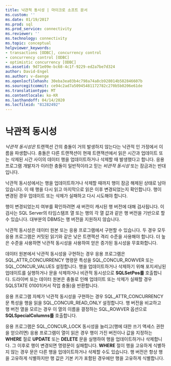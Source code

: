 ```yaml
---
title: 낙관적 동시성 | 마이크로 소프트 문서
ms.custom: ''
ms.date: 01/19/2017
ms.prod: sql
ms.prod_service: connectivity
ms.reviewer: ''
ms.technology: connectivity
ms.topic: conceptual
helpviewer_keywords:
- transactions [ODBC], concurrency control
- concurrency control [ODBC]
- optimistic concurrency [ODBC]
ms.assetid: 9d71e09e-bc68-4c1f-9229-ed2a7be7d324
author: David-Engel
ms.author: v-daenge
ms.openlocfilehash: 30eba3ea03b4c798a74a8cb928014b582846607b
ms.sourcegitcommit: ce94c2ad7a50945481172782c270b5b0206e61de
ms.translationtype: MT
ms.contentlocale: ko-KR
ms.lasthandoff: 04/14/2020
ms.locfileid: "81282492"
---
```

# <a name="optimistic-concurrency"></a>낙관적 동시성
*낙관적 동시성은* 트랜잭션 간의 충돌이 거의 발생하지 않는다는 낙관적 인 가정에서 이름을 파생합니다. 충돌은 다른 트랜잭션이 현재 트랜잭션에서 읽은 시간과 업데이트 또는 삭제된 시간 사이의 데이터 행을 업데이트하거나 삭제할 때 발생했다고 합니다. 응용 프로그램 개발자가 이러한 충돌이 일반적이라고 믿는 *비관적 동시성* 또는 잠금과는 반대입니다.  
  
 낙관적 동시성에서는 행을 업데이트하거나 삭제할 때까지 행이 잠금 해제된 상태로 남아 있습니다. 이 때 행을 다시 읽고 마지막으로 읽은 이후 변경되었는지 확인합니다. 행이 변경된 경우 업데이트 또는 삭제가 실패하고 다시 시도해야 합니다.  
  
 행이 변경되었는지 여부를 확인하려면 새 버전이 캐시된 행 버전에 대해 검사됩니다. 이 검사는 SQL Server의 타임스탬프 열 또는 행의 각 열 값과 같은 행 버전을 기반으로 할 수 있습니다. 대부분의 DBMS는 행 버전을 지원하지 않습니다.  
  
 낙관적 동시성은 데이터 원본 또는 응용 프로그램에서 구현할 수 있습니다. 두 경우 모두 응용 프로그램은 커밋된 읽기와 같은 낮은 트랜잭션 격리 수준을 사용해야 합니다. 더 높은 수준을 사용하면 낙관적 동시성을 사용하여 얻은 증가된 동시성을 무효화합니다.  
  
 데이터 원본에서 낙관적 동시성을 구현하는 경우 응용 프로그램은 SQL_ATTR_CONCURRENCY 명령문 특성을 SQL_CONCUR_ROWVER 또는 SQL_CONCUR_VALUES 설정합니다. 행을 업데이트하거나 삭제하기 위해 포지셔닝된 업데이트를 실행하거나 문을 삭제하거나 비관적 동시성으로 **SQLSetPos를** 호출합니다. 드라이버 또는 데이터 원본은 충돌로 인해 업데이트 또는 삭제가 실패할 경우 SQLSTATE 01001(커서 작업 충돌)을 반환합니다.  
  
 응용 프로그램 자체가 낙관적 동시성을 구현하는 경우 SQL_ATTR_CONCURRENCY 문 특성을 행을 읽을 SQL_CONCUR_READ_ONLY 설정합니다. 행 버전을 비교하고 행 버전 열을 모르는 경우 이 열의 이름을 결정하는 SQL_ROWVER 옵션으로 **SQLSpecialColumns를** 호출합니다.  
  
 응용 프로그램은 SQL_CONCUR_LOCK 동시성을 늘리고(행에 대한 쓰기 액세스 권한을 얻으려면) 응용 프로그램이 열이 읽은 경우 행이 가진 버전이나 값을 지정하는 **WHERE** 절로 **UPDATE** 또는 **DELETE** 문을 실행하여 행을 업데이트하거나 삭제합니다. 그 이후로 행이 변경되면 명령문이 실패합니다. **WHERE** 절이 행을 고유하게 식별하지 않는 경우 문은 다른 행을 업데이트하거나 삭제할 수도 있습니다. 행 버전은 항상 행을 고유하게 식별하지만 행 값은 기본 키가 포함된 경우에만 행을 고유하게 식별합니다.

